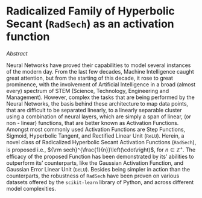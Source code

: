 # Radicalized Family of Hyperbolic Secant (`RadSech`) as an activation function

_Abstract_

Neural Networks have proved their capabilities to model several instances of the modern day. From the last few decades, Machine Intelligence caught great attention, but from the starting of this decade, it rose to great prominence, with the involvement of Artificial Intelligence in a broad (almost every) spectrum of STEM (Science, Technology, Engineering and Management). However, complex the tasks that are being performed by the Neural Networks, the basis behind these architecture to map data points, that are difficult to be separated linearly, to a linearly separable cluster using a combination of neural layers, which are simply a span of linear, (or non - linear) functions, that are better known as Activation Functions. Amongst most commonly used Activation Functions are Step Functions, Sigmoid, Hyperbolic Tangent, and Rectified Linear Unit (`ReLU`). Herein, a novel class of Radicalized Hyperbolic Secant Activation Functions (`RadSech`), is proposed i.e., ${\rm sech}^{\frac{1}{n}}\left(\cdot\right)$, for $n\in\mathbb{Z}^+$. The efficacy of the proposed Function has been demonstrated by its’ abilities to outperform its’ counterparts, like the Gaussian Activation Function, and Gaussian Error Linear Unit (`GeLU`). Besides being simpler in action than the counterparts, the robustness of `RadSech` have been proven on various datasets offered by the `scikit-learn` library of Python, and across different model complexities.
